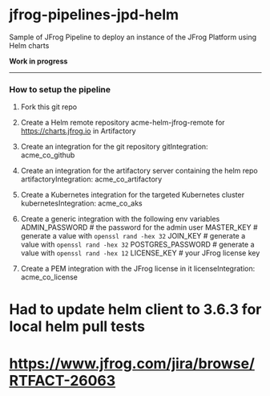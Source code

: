 # jfrog-pipelines-jpd-helm
Sample of JFrog Pipeline to deploy an instance of the JFrog Platform using Helm charts

**Work in progress**

---

### How to setup the pipeline

1. Fork this git repo 

1. Create a Helm remote repository acme-helm-jfrog-remote for https://charts.jfrog.io in Artifactory

1. Create an integration for the git repository
     gitIntegration: acme_co_github

1. Create an integration for the artifactory server containing the helm repo
     artifactoryIntegration: acme_co_artifactory

1. Create a Kubernetes integration for the targeted Kubernetes cluster
     kubernetesIntegration: acme_co_aks

1. Create a generic integration with the following env variables
      ADMIN_PASSWORD    # the password for the admin user 
      MASTER_KEY    # generate a value with `openssl rand -hex 32`
      JOIN_KEY      # generate a value with `openssl rand -hex 32`
      POSTGRES_PASSWORD     # generate a value with `openssl rand -hex 12`
      LICENSE_KEY    # your JFrog license key 
        <!-- awk 'NF {sub(/\r/, ""); printf "%s\\n",$0;}'  license.key -->

1. Create a PEM integration with the JFrog license in it 
      licenseIntegration: acme_co_license


# Had to update helm client to 3.6.3 for local helm pull tests
# https://www.jfrog.com/jira/browse/RTFACT-26063